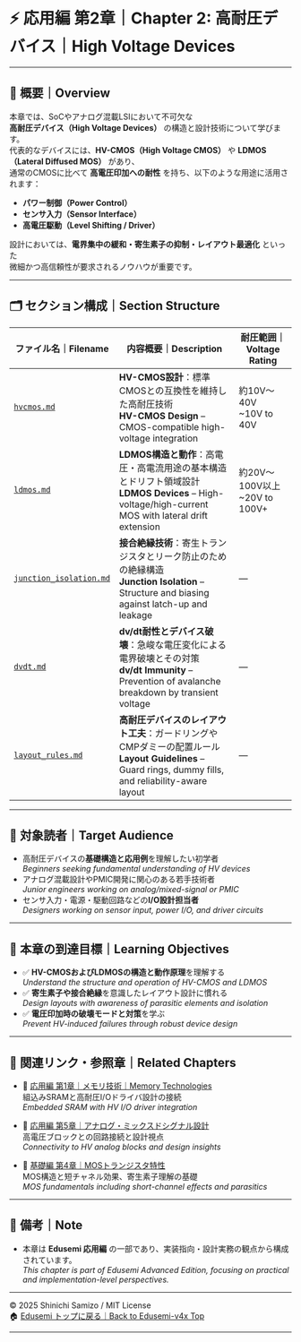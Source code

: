 # ⚡ 応用編 第2章｜Chapter 2: 高耐圧デバイス｜High Voltage Devices

---

## 📘 概要｜Overview

本章では、SoCやアナログ混載LSIにおいて不可欠な  
**高耐圧デバイス（High Voltage Devices）** の構造と設計技術について学びます。  
代表的なデバイスには、**HV-CMOS（High Voltage CMOS）** や **LDMOS（Lateral Diffused MOS）** があり、  
通常のCMOSに比べて **高電圧印加への耐性** を持ち、以下のような用途に活用されます：

- **パワー制御（Power Control）**
- **センサ入力（Sensor Interface）**
- **高電圧駆動（Level Shifting / Driver）**

設計においては、**電界集中の緩和・寄生素子の抑制・レイアウト最適化** といった  
微細かつ高信頼性が要求されるノウハウが重要です。

---

## 🗂️ セクション構成｜Section Structure

| ファイル名｜Filename | 内容概要｜Description | 耐圧範囲｜Voltage Rating |
|------------------------|-------------------------------------------------------------|-------------------------|
| [`hvcmos.md`](./hvcmos.md) | **HV-CMOS設計**：標準CMOSとの互換性を維持した高耐圧技術<br>**HV-CMOS Design** – CMOS-compatible high-voltage integration | 約10V〜40V<br>~10V to 40V |
| [`ldmos.md`](./ldmos.md) | **LDMOS構造と動作**：高電圧・高電流用途の基本構造とドリフト領域設計<br>**LDMOS Devices** – High-voltage/high-current MOS with lateral drift extension | 約20V〜100V以上<br>~20V to 100V+ |
| [`junction_isolation.md`](./junction_isolation.md) | **接合絶縁技術**：寄生トランジスタとリーク防止のための絶縁構造<br>**Junction Isolation** – Structure and biasing against latch-up and leakage | — |
| [`dvdt.md`](./dvdt.md) | **dv/dt耐性とデバイス破壊**：急峻な電圧変化による電界破壊とその対策<br>**dv/dt Immunity** – Prevention of avalanche breakdown by transient voltage | — |
| [`layout_rules.md`](./layout_rules.md) | **高耐圧デバイスのレイアウト工夫**：ガードリングやCMPダミーの配置ルール<br>**Layout Guidelines** – Guard rings, dummy fills, and reliability-aware layout | — |

---

## 🎯 対象読者｜Target Audience

- 高耐圧デバイスの**基礎構造と応用例**を理解したい初学者  
  *Beginners seeking fundamental understanding of HV devices*
- アナログ混載設計やPMIC開発に関心のある若手技術者  
  *Junior engineers working on analog/mixed-signal or PMIC*
- センサ入力・電源・駆動回路などの**I/O設計担当者**  
  *Designers working on sensor input, power I/O, and driver circuits*

---

## 🎯 本章の到達目標｜Learning Objectives

- ✅ **HV-CMOSおよびLDMOSの構造と動作原理**を理解する  
  *Understand the structure and operation of HV-CMOS and LDMOS*
- ✅ **寄生素子や接合絶縁**を意識したレイアウト設計に慣れる  
  *Design layouts with awareness of parasitic elements and isolation*
- ✅ **電圧印加時の破壊モードと対策**を学ぶ  
  *Prevent HV-induced failures through robust device design*

---

## 🔗 関連リンク・参照章｜Related Chapters

- 📘 [応用編 第1章｜メモリ技術｜Memory Technologies](../d_chapter1_memory_technologies/README.md)  
  組込みSRAMと高耐圧I/Oドライバ設計の接続  
  *Embedded SRAM with HV I/O driver integration*

- 📘 [応用編 第5章｜アナログ・ミックスドシグナル設計](../d_chapter5_analog_mixed_signal/README.md)  
  高電圧ブロックとの回路接続と設計視点  
  *Connectivity to HV analog blocks and design insights*

- 📘 [基礎編 第4章｜MOSトランジスタ特性](../chapter4_mos_characteristics/README.md)  
  MOS構造と短チャネル効果、寄生素子理解の基礎  
  *MOS fundamentals including short-channel effects and parasitics*

---

## 🏁 備考｜Note

- 本章は **Edusemi 応用編** の一部であり、実装指向・設計実務の観点から構成されています。  
  *This chapter is part of Edusemi Advanced Edition, focusing on practical and implementation-level perspectives.*

---

© 2025 Shinichi Samizo / MIT License  
🏠 [Edusemi トップに戻る｜Back to Edusemi-v4x Top](../README.md)

---
